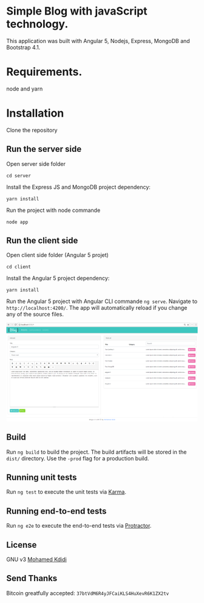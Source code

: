 # Simple Blog with javaScript technology.

This application was built with Angular 5, Nodejs, Express, MongoDB and Bootstrap 4.1. 

# Requirements.

node and yarn

# Installation

Clone the repository

## Run the server side

Open server side folder 

```
cd server

```

Install the Express JS and MongoDB project dependency: 

```
yarn install

```

Run the project with node commande 

```
node app

```

## Run the client side

Open client side folder (Angular 5 projet) 

```
cd client

```

Install the Angular 5 project dependency: 

```
yarn install

```

Run the Angular 5 project with Angular CLI commande `ng serve`. Navigate to `http://localhost:4200/`. The app will automatically reload if you change any of the source files.


<img align="center" src="./screenshot.png">

## Build

Run `ng build` to build the project. The build artifacts will be stored in the `dist/` directory. Use the `-prod` flag for a production build.

## Running unit tests

Run `ng test` to execute the unit tests via [Karma](https://karma-runner.github.io).

## Running end-to-end tests

Run `ng e2e` to execute the end-to-end tests via [Protractor](http://www.protractortest.org/).


## License

GNU v3 [Mohamed Kdidi](https://mohamedkdidi.github.io)


## Send Thanks
Bitcoin greatfully accepted: `37btVdM6R4yJFCaiKLS4HuXevR6K1ZX2tv`

